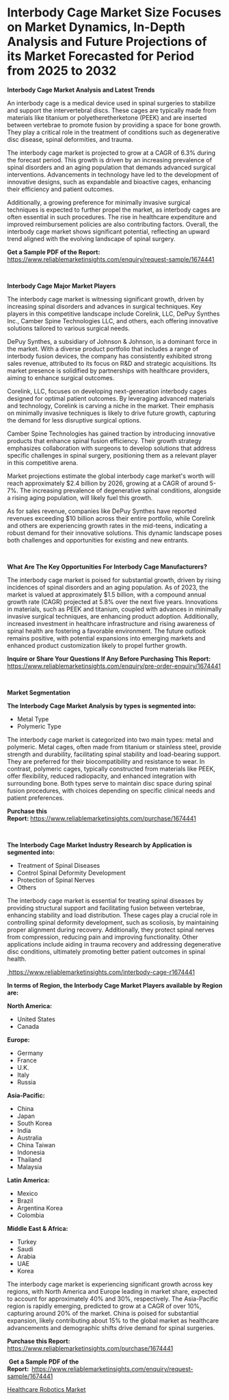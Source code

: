 <p><h1>Interbody Cage Market Size Focuses on Market Dynamics, In-Depth Analysis and Future Projections of its Market Forecasted for Period from 2025 to 2032</h1></p><p><strong>Interbody Cage Market Analysis and Latest Trends</strong></p>
<p><p>An interbody cage is a medical device used in spinal surgeries to stabilize and support the intervertebral discs. These cages are typically made from materials like titanium or polyetheretherketone (PEEK) and are inserted between vertebrae to promote fusion by providing a space for bone growth. They play a critical role in the treatment of conditions such as degenerative disc disease, spinal deformities, and trauma.</p><p>The interbody cage market is projected to grow at a CAGR of 6.3% during the forecast period. This growth is driven by an increasing prevalence of spinal disorders and an aging population that demands advanced surgical interventions. Advancements in technology have led to the development of innovative designs, such as expandable and bioactive cages, enhancing their efficiency and patient outcomes. </p><p>Additionally, a growing preference for minimally invasive surgical techniques is expected to further propel the market, as interbody cages are often essential in such procedures. The rise in healthcare expenditure and improved reimbursement policies are also contributing factors. Overall, the interbody cage market shows significant potential, reflecting an upward trend aligned with the evolving landscape of spinal surgery.</p></p>
<p><strong>Get a Sample PDF of the Report:&nbsp;</strong> <a href="https://www.reliablemarketinsights.com/enquiry/request-sample/1674441?utm_campaign=2198&utm_medium=2&utm_source=Github&utm_content=ia&utm_term=04032025&utm_id=interbody-cage">https://www.reliablemarketinsights.com/enquiry/request-sample/1674441</a></p>
<p>&nbsp;</p>
<p><strong>Interbody Cage Major Market Players</strong></p>
<p><p>The interbody cage market is witnessing significant growth, driven by increasing spinal disorders and advances in surgical techniques. Key players in this competitive landscape include Corelink, LLC, DePuy Synthes Inc., Camber Spine Technologies LLC, and others, each offering innovative solutions tailored to various surgical needs.</p><p>DePuy Synthes, a subsidiary of Johnson & Johnson, is a dominant force in the market. With a diverse product portfolio that includes a range of interbody fusion devices, the company has consistently exhibited strong sales revenue, attributed to its focus on R&D and strategic acquisitions. Its market presence is solidified by partnerships with healthcare providers, aiming to enhance surgical outcomes.</p><p>Corelink, LLC, focuses on developing next-generation interbody cages designed for optimal patient outcomes. By leveraging advanced materials and technology, Corelink is carving a niche in the market. Their emphasis on minimally invasive techniques is likely to drive future growth, capturing the demand for less disruptive surgical options.</p><p>Camber Spine Technologies has gained traction by introducing innovative products that enhance spinal fusion efficiency. Their growth strategy emphasizes collaboration with surgeons to develop solutions that address specific challenges in spinal surgery, positioning them as a relevant player in this competitive arena.</p><p>Market projections estimate the global interbody cage market's worth will reach approximately $2.4 billion by 2026, growing at a CAGR of around 5-7%. The increasing prevalence of degenerative spinal conditions, alongside a rising aging population, will likely fuel this growth.</p><p>As for sales revenue, companies like DePuy Synthes have reported revenues exceeding $10 billion across their entire portfolio, while Corelink and others are experiencing growth rates in the mid-teens, indicating a robust demand for their innovative solutions. This dynamic landscape poses both challenges and opportunities for existing and new entrants.</p></p>
<p>&nbsp;</p>
<p><strong>What Are The Key Opportunities For Interbody Cage Manufacturers?</strong></p>
<p><p>The interbody cage market is poised for substantial growth, driven by rising incidences of spinal disorders and an aging population. As of 2023, the market is valued at approximately $1.5 billion, with a compound annual growth rate (CAGR) projected at 5.8% over the next five years. Innovations in materials, such as PEEK and titanium, coupled with advances in minimally invasive surgical techniques, are enhancing product adoption. Additionally, increased investment in healthcare infrastructure and rising awareness of spinal health are fostering a favorable environment. The future outlook remains positive, with potential expansions into emerging markets and enhanced product customization likely to propel further growth.</p></p>
<p><strong>Inquire or Share Your Questions If Any Before Purchasing This Report:</strong> <a href="https://www.reliablemarketinsights.com/enquiry/pre-order-enquiry/1674441?utm_campaign=2198&utm_medium=2&utm_source=Github&utm_content=ia&utm_term=04032025&utm_id=interbody-cage">https://www.reliablemarketinsights.com/enquiry/pre-order-enquiry/1674441</a></p>
<p>&nbsp;</p>
<p><strong>Market Segmentation</strong></p>
<p><strong>The Interbody Cage Market Analysis by types is segmented into:</strong></p>
<p><ul><li>Metal Type</li><li>Polymeric Type</li></ul></p>
<p><p>The interbody cage market is categorized into two main types: metal and polymeric. Metal cages, often made from titanium or stainless steel, provide strength and durability, facilitating spinal stability and load-bearing support. They are preferred for their biocompatibility and resistance to wear. In contrast, polymeric cages, typically constructed from materials like PEEK, offer flexibility, reduced radiopacity, and enhanced integration with surrounding bone. Both types serve to maintain disc space during spinal fusion procedures, with choices depending on specific clinical needs and patient preferences.</p></p>
<p><strong>Purchase this Report:&nbsp;</strong><a href="https://www.reliablemarketinsights.com/purchase/1674441?utm_campaign=2198&utm_medium=2&utm_source=Github&utm_content=ia&utm_term=04032025&utm_id=interbody-cage">https://www.reliablemarketinsights.com/purchase/1674441</a></p>
<p>&nbsp;</p>
<p><strong>The Interbody Cage Market Industry Research by Application is segmented into:</strong></p>
<p><ul><li>Treatment of Spinal Diseases</li><li>Control Spinal Deformity Development</li><li>Protection of Spinal Nerves</li><li>Others</li></ul></p>
<p><p>The interbody cage market is essential for treating spinal diseases by providing structural support and facilitating fusion between vertebrae, enhancing stability and load distribution. These cages play a crucial role in controlling spinal deformity development, such as scoliosis, by maintaining proper alignment during recovery. Additionally, they protect spinal nerves from compression, reducing pain and improving functionality. Other applications include aiding in trauma recovery and addressing degenerative disc conditions, ultimately promoting better patient outcomes in spinal health.</p></p>
<p><a href="https://www.reliablemarketinsights.com/interbody-cage-r1674441?utm_campaign=2198&utm_medium=2&utm_source=Github&utm_content=ia&utm_term=04032025&utm_id=interbody-cage">&nbsp;https://www.reliablemarketinsights.com/interbody-cage-r1674441</a></p>
<p><strong>In terms of Region, the Interbody Cage Market Players available by Region are:</strong></p>
<p>
    <p> <strong> North America: </strong>
        <ul>
            <li>United States</li>
            <li>Canada</li>
        </ul>
        </p> 
    <p> <strong> Europe: </strong>
        <ul>
            <li>Germany</li>
            <li>France</li>
            <li>U.K.</li>
            <li>Italy</li>
            <li>Russia</li>
        </ul>
        </p> 
    <p> <strong> Asia-Pacific: </strong>
        <ul>
            <li>China</li>
            <li>Japan</li>
            <li>South Korea</li>
            <li>India</li>
            <li>Australia</li>
            <li>China Taiwan</li>
            <li>Indonesia</li>
            <li>Thailand</li>
            <li>Malaysia</li>
        </ul>
        </p> 
    <p> <strong> Latin America: </strong>
        <ul>
            <li>Mexico</li>
            <li>Brazil</li>
            <li>Argentina Korea</li>
            <li>Colombia</li>
        </ul>
        </p> 
    <p> <strong> Middle East & Africa: </strong>
        <ul>
            <li>Turkey</li>
            <li>Saudi</li>
            <li>Arabia</li>
            <li>UAE</li>
            <li>Korea</li>
        </ul>
    </p>
    </p>
<p><p>The interbody cage market is experiencing significant growth across key regions, with North America and Europe leading in market share, expected to account for approximately 40% and 30%, respectively. The Asia-Pacific region is rapidly emerging, predicted to grow at a CAGR of over 10%, capturing around 20% of the market. China is poised for substantial expansion, likely contributing about 15% to the global market as healthcare advancements and demographic shifts drive demand for spinal surgeries.</p></p>
<p><strong>Purchase this Report: </strong><a href="https://www.reliablemarketinsights.com/purchase/1674441?utm_campaign=2198&utm_medium=2&utm_source=Github&utm_content=ia&utm_term=04032025&utm_id=interbody-cage">https://www.reliablemarketinsights.com/purchase/1674441</a></p>
<p>&nbsp;<strong>Get a Sample PDF of the Report:&nbsp;&nbsp;</strong><a href="https://www.reliablemarketinsights.com/enquiry/request-sample/1674441?utm_campaign=2198&utm_medium=2&utm_source=Github&utm_content=ia&utm_term=04032025&utm_id=interbody-cage">https://www.reliablemarketinsights.com/enquiry/request-sample/1674441</a></p>
<p><strong></strong></p>
<p><p><a href="https://github.com/elizabethdagraca/Market-Research-Report-List-5/blob/main/healthcare-robotics-market.md?utm_campaign=2198&utm_medium=2&utm_source=Github&utm_content=ia&utm_term=04032025&utm_id=interbody-cage">Healthcare Robotics Market</a></p></p>